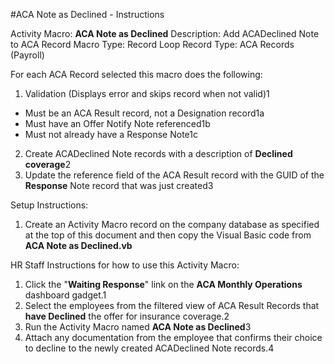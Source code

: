 #ACA Note as Declined - Instructions

Activity Macro:	**ACA Note as Declined**
Description:	Add ACADeclined Note to ACA Record
Macro Type:		Record Loop
Record Type:	ACA Records (Payroll)

For each ACA Record selected this macro does the following:
1. Validation (Displays error and skips record when not valid)1
* Must be an ACA Result record, not a Designation record1a
* Must have an Offer Notify Note referenced1b
* Must not already have a Response Note1c
2. Create ACADeclined Note records with a description of **Declined coverage**2
3. Update the reference field of the ACA Result record with the GUID of the **Response** Note record that was just created3

Setup Instructions:
1. Create an Activity Macro record on the company database as specified at the top of this document and then copy the Visual Basic code from **ACA Note as Declined.vb**

HR Staff Instructions for how to use this Activity Macro:
1. Click the "**Waiting Response**" link on the **ACA Monthly Operations** dashboard gadget.1
2. Select the employees from the filtered view of ACA Result Records that **have Declined** the offer for insurance coverage.2
3. Run the Activity Macro named **ACA Note as Declined**3
4. Attach any documentation from the employee that confirms their choice to decline to the newly created ACADeclined Note records.4

